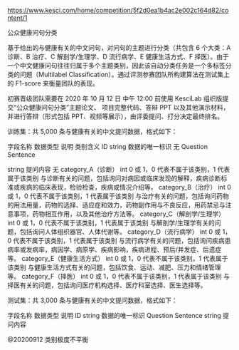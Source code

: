 https://www.kesci.com/home/competition/5f2d0ea1b4ac2e002c164d82/content/1

公众健康问句分类

基于给出的与健康有关的中文问句，对问句的主题进行分类（共包含 6 个大类：A 诊断、B 治疗、C 解剖学/生理学、D 流行病学、E 健康生活方式、F 择医）。由于一个中文健康问句往往归属于多个主题类别，因此该自动分类任务是一个多标签分类的问题（Multilabel Classification）。通过评测参赛团队所构建算法在测试集上的 F1-score 来衡量团队的表现。

初赛晋级团队需要在 2020 年 10 月 12 日 中午 12:00 前使用 KesciLab 组织版提交“公众健康问句分类”主题论文、 项目完整代码、答辩 PPT 以及其他演示材料，并进行答辩（形式包括 PPT、视频等展示），由评委提问、打分决定最终排名。


训练集：共 5,000 条与健康有关的中文提问数据，格式如下：

字段名称	数据类型	说明	类别含义
ID	string	数据的唯一标识	无
Question  Sentence

string	提问内容	无
category_A（诊断）	int	0 或 1，0 代表不属于该类别，1 代表属于该类别	与诊断有关的问题，包括询问对病因或临床发现的解释，疾病诊断标准或疾病的临床表现，检验检查，疾病或情况介绍等。
category_B（治疗）	int	0 或 1，0 代表不属于该类别，1 代表属于该类别	与治疗有关的问题，包括询问药物的用法用量，药物的选择、适应症和效力，药物副作用与不良反应，用药禁忌与注意事项，药物相互作用，以及其他治疗方法等。
category_C（解剖学/生理学）	int	0 或 1，0 代表不属于该类别，1 代表属于该类别	与解剖学/生理学有关的问题，包括询问人体组织器官、人体代谢等。
category_D（流行病学）	int	0 或 1，0 代表不属于该类别，1 代表属于该类别	与流行病学有关的问题，包括询问疾病患病率或发病率，病因学、病原学、疾病影响，疾病进程、预后/并发症、后遗症等。
category_E（健康生活方式）	int	0 或 1，0 代表不属于该类别，1 代表属于该类别	与健康生活方式有关的问题，包括饮食、运动、减肥、压力和情绪管理等。
category_F（择医）	int	0 或 1，0 代表不属于该类别，1 代表属于该类别	与择医有关的问题，包括询问医疗机构选择、医疗科室选择、医生选择等。


测试集：共 3,000 条与健康有关的中文提问数据，格式如下：

字段名称	数据类型	说明
ID	string	数据的唯一标识
Question  Sentence	string	提问内容

@20200912
类别极度不平衡